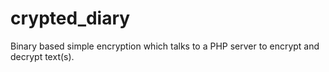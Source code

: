 # crypted_diary
Binary based simple encryption which talks to  a PHP server to encrypt and decrypt text(s).
